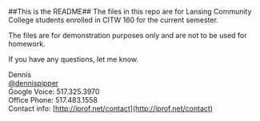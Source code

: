 ##This is the README##
The files in this repo are for Lansing Community College students enrolled in CITW 160 for the current semester.

The files are for demonstration purposes only and are not to be used for homework.

If you have any questions, let me know.

Dennis   
[@dennispipper](http://twitter.com/dennispipper)  
Google Voice: 517.325.3970  
Office Phone: 517.483.1558  
Contact info: [http://iprof.net/contact](http://iprof.net/contact)
